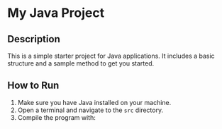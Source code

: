 # My Java Project

## Description
This is a simple starter project for Java applications. It includes a basic structure and a sample method to get you started.

## How to Run
1. Make sure you have Java installed on your machine.
2. Open a terminal and navigate to the `src` directory.
3. Compile the program with:
